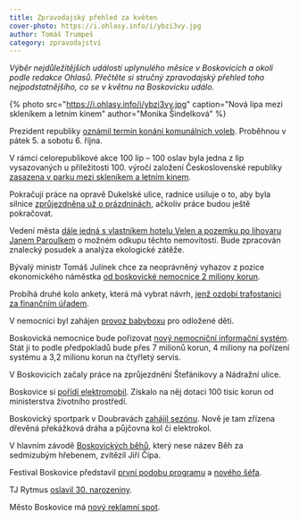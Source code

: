 ```yaml
---
title: Zpravodajský přehled za květen
cover-photo: https://i.ohlasy.info/i/ybzi3vy.jpg
author: Tomáš Trumpeš
category: zpravodajství
---
```


*Výběr nejdůležitějších událostí uplynulého měsíce v Boskovicích a okolí podle redakce Ohlasů. Přečtěte si stručný zpravodajský přehled toho nejpodstatnějšího, co se v květnu na Boskovicku událo.*

{% photo src="https://i.ohlasy.info/i/ybzi3vy.jpg" caption="Nová lípa mezi skleníkem a letním kinem" author="Monika Šindelková" %}

Prezident republiky [oznámil termín konání komunálních voleb](http://www.ceskatelevize.cz/ct24/domaci/2487679-cesi-pujdou-k-urnam-zacatkem-rijna-prezident-urcil-termin-komunalnich-a-senatnich). Proběhnou v pátek 5. a sobotu 6. října.

V rámci celorepublikové akce 100 lip – 100 oslav byla jedna z lip vysazovaných u příležitosti 100. výročí založení Československé republiky [zasazena v parku mezi skleníkem a letním kinem](http://boskovice.cz/strom-republiky-vyroste-u-nbsp-skleniku/d-33420).

Pokračují práce na opravě Dukelské ulice, radnice usiluje o to, aby byla silnice [zprůjezdněna už o prázdninách](http://www.ohlasy.info/clanky/2018/05/rozhovor-hamalova.html), ačkoliv práce budou ještě pokračovat.

Vedení města [dále jedná s vlastníkem hotelu Velen a pozemku po lihovaru Janem Paroulkem](http://www.ohlasy.info/clanky/2018/05/z-radnice.html) o možném odkupu těchto nemovitostí. Bude zpracován znalecký posudek a analýza ekologické zátěže.

Bývalý ministr Tomáš Julínek chce za neoprávněný vyhazov z pozice ekonomického náměstka [od boskovické nemocnice 2 miliony korun](http://www.ohlasy.info/clanky/2018/05/julinek-soud.html).

Probíhá druhé kolo ankety, která má vybrat návrh, [jenž ozdobí trafostanici za finančním úřadem](http://www.ohlasy.info/clanky/2018/05/vyzdoba-trafa.html).

V nemocnici byl zahájen [provoz babyboxu](http://boskovice.cz/74-babybox-v-nbsp-nemocnici-boskovice/d-33468) pro odložené děti.

Boskovická nemocnice bude pořizovat [nový nemocniční informační systém](http://www.ohlasy.info/clanky/2018/05/z-radnice.html). Stát ji to podle předpokladů bude přes 7 milionů korun, 4 miliony na pořízení systému a 3,2 milionu korun na čtyřletý servis.

V Boskovicích začaly práce na zprůjezdnění Štefánikovy a Nádražní ulice.

Boskovice si [pořídí elektromobil](http://boskovice.cz/mesto-poridi-elektromobil/d-33383). Získalo na něj dotaci 100 tisíc korun od ministerstva životního prostředí.

Boskovický sportpark v Doubravách [zahájil sezónu](https://www.facebook.com/mestoboskovice/posts/1694291607320129). Nově je tam zřízena dřevěná překážková dráha a půjčovna kol či elektrokol.

V hlavním závodě [Boskovických běhů](http://boskovice.sportujsnami.cz/), který nese název Běh za sedmizubým hřebenem, zvítězil Jiří Čípa.

Festival Boskovice představil [první podobu programu](http://www.ohlasy.info/clanky/2018/05/pozvanka-festival.html) a [nového šéfa](http://www.ohlasy.info/clanky/2018/05/rozhovor-kocabek.html).

TJ Rytmus [oslavil 30. narozeniny](http://boskovice.cz/tj-rytmus-uz-ma-30/d-33433).

Město Boskovice má [nový reklamní spot](https://www.youtube.com/watch?v=tjdVXng7lkQ).

